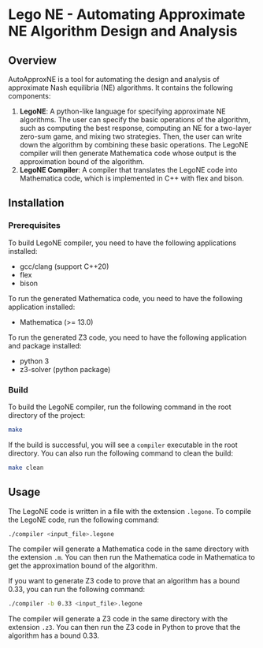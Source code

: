 # Lego NE - Automating Approximate NE Algorithm Design and Analysis

## Overview

AutoApproxNE is a tool for automating the design and analysis of approximate Nash equilibria (NE) algorithms. It contains the following components:

1. **LegoNE**: A python-like language for specifying approximate NE algorithms. The user can specify the basic operations of the algorithm, such as computing the best response, computing an NE for a two-layer zero-sum game, and mixing two strategies. Then, the user can write down the algorithm by combining these basic operations. The LegoNE compiler will then generate Mathematica code whose output is the approximation bound of the algorithm.
2. **LegoNE Compiler**: A compiler that translates the LegoNE code into Mathematica code, which is implemented in C++ with flex and bison.

## Installation

### Prerequisites

To build LegoNE compiler, you need to have the following applications installed:
- gcc/clang (support C++20)
- flex
- bison

To run the generated Mathematica code, you need to have the following application installed:
- Mathematica (>= 13.0)

To run the generated Z3 code, you need to have the following application and package installed:
- python 3
- z3-solver (python package)

### Build

To build the LegoNE compiler, run the following command in the root directory of the project:

```bash
make
```

If the build is successful, you will see a `compiler` executable in the root directory. You can also run the following command to clean the build:

```bash
make clean
```

## Usage

The LegoNE code is written in a file with the extension `.legone`. To compile the LegoNE code, run the following command:

```bash
./compiler <input_file>.legone
```

The compiler will generate a Mathematica code in the same directory with the extension `.m`. You can then run the Mathematica code in Mathematica to get the approximation bound of the algorithm.

If you want to generate Z3 code to prove that an algorithm has a bound $0.33$, you can run the following command:

```bash
./compiler -b 0.33 <input_file>.legone
```

The compiler will generate a Z3 code in the same directory with the extension `.z3`. You can then run the Z3 code in Python to prove that the algorithm has a bound $0.33$.